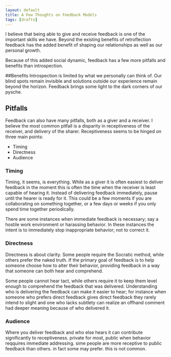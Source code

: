 ```yaml
---
layout: default
title: A Few Thoughts on Feedback Models
tags: [drafts]
---
```

I believe that being able to give and receive feedback is one of the important
skills we have. Beyond the existing benefits of retroflection feedback has the
added benefit of shaping our relationships as well as our personal growth.

Because of this added social dynamic, feedback has a few more pitfalls and
benefits than introspection.

##Benefits
Introspection is limited by what we personally can think of. Our blind spots
remain invisible and solutions outside our experience remain beyond the
horizon. Feedback brings some light to the dark corners of our pysche.

## Pitfalls
Feedback can also have many pitfalls, both as a giver and a receiver. I believe
the most common pitfall is a disparity in receptiveness of the receiver, and
delivery of the sharer. Receptiveness seems to be hinged on three main points:

 * Timing
 * Directness
 * Audience

### Timing
Timing, it seems, is everything. While as a giver it is often easiest to deliver
feedback in the moment this is often the time when the receiver is least capable
of hearing it. Instead of delivering feedback immediately, pause until the
hearer is ready for it. This could be a few moments if you are collaborating on
something together, or a few days or weeks if you only spend time together
periodically.

There are some instances when immediate feedback is necessary; say a hostile
work environment or harassing behavior. In these instances the intent is to
immediately stop inappropriate behavior; not to correct it.

### Directness
Directness is about clarity. Some people require the Socratic method, while
others prefer the naked truth. If the primary goal of feedback is to help
someone choose how to alter their behavior, providing feedback in a way that
someone can both hear and comprehend.

Some people cannot hear tact, while others require it to keep them level enough
to comprehend the feedback that was delivered. Understanding who is delivering
the feedback can make it easier to hear; for instance when someone who prefers
direct feedback gives direct feedback they rarely intend to slight and one who
lacks subtlety can realize an offhand comment had deeper meaning because of who
delivered it.

### Audience
Where you deliver feedback and who else hears it can contribute significantly to
receptiveness.
private for most, public when behavior reqquires immediate addressing. sime
people are more receptive to public feedback than others. in fact some may
prefer. this is not common.
